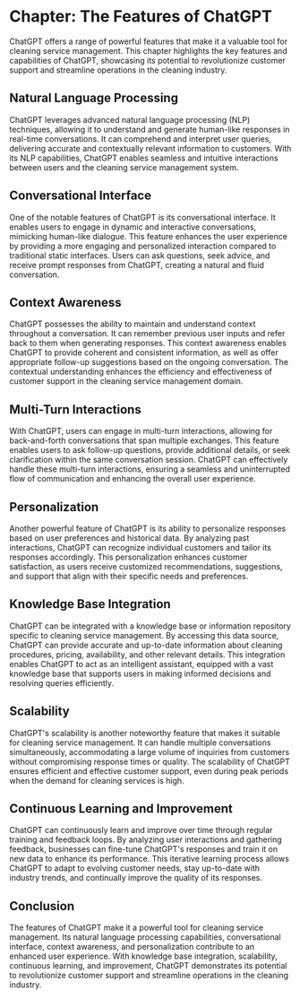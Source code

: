 Chapter: The Features of ChatGPT
================================

ChatGPT offers a range of powerful features that make it a valuable tool for cleaning service management. This chapter highlights the key features and capabilities of ChatGPT, showcasing its potential to revolutionize customer support and streamline operations in the cleaning industry.

Natural Language Processing
---------------------------

ChatGPT leverages advanced natural language processing (NLP) techniques, allowing it to understand and generate human-like responses in real-time conversations. It can comprehend and interpret user queries, delivering accurate and contextually relevant information to customers. With its NLP capabilities, ChatGPT enables seamless and intuitive interactions between users and the cleaning service management system.

Conversational Interface
------------------------

One of the notable features of ChatGPT is its conversational interface. It enables users to engage in dynamic and interactive conversations, mimicking human-like dialogue. This feature enhances the user experience by providing a more engaging and personalized interaction compared to traditional static interfaces. Users can ask questions, seek advice, and receive prompt responses from ChatGPT, creating a natural and fluid conversation.

Context Awareness
-----------------

ChatGPT possesses the ability to maintain and understand context throughout a conversation. It can remember previous user inputs and refer back to them when generating responses. This context awareness enables ChatGPT to provide coherent and consistent information, as well as offer appropriate follow-up suggestions based on the ongoing conversation. The contextual understanding enhances the efficiency and effectiveness of customer support in the cleaning service management domain.

Multi-Turn Interactions
-----------------------

With ChatGPT, users can engage in multi-turn interactions, allowing for back-and-forth conversations that span multiple exchanges. This feature enables users to ask follow-up questions, provide additional details, or seek clarification within the same conversation session. ChatGPT can effectively handle these multi-turn interactions, ensuring a seamless and uninterrupted flow of communication and enhancing the overall user experience.

Personalization
---------------

Another powerful feature of ChatGPT is its ability to personalize responses based on user preferences and historical data. By analyzing past interactions, ChatGPT can recognize individual customers and tailor its responses accordingly. This personalization enhances customer satisfaction, as users receive customized recommendations, suggestions, and support that align with their specific needs and preferences.

Knowledge Base Integration
--------------------------

ChatGPT can be integrated with a knowledge base or information repository specific to cleaning service management. By accessing this data source, ChatGPT can provide accurate and up-to-date information about cleaning procedures, pricing, availability, and other relevant details. This integration enables ChatGPT to act as an intelligent assistant, equipped with a vast knowledge base that supports users in making informed decisions and resolving queries efficiently.

Scalability
-----------

ChatGPT's scalability is another noteworthy feature that makes it suitable for cleaning service management. It can handle multiple conversations simultaneously, accommodating a large volume of inquiries from customers without compromising response times or quality. The scalability of ChatGPT ensures efficient and effective customer support, even during peak periods when the demand for cleaning services is high.

Continuous Learning and Improvement
-----------------------------------

ChatGPT can continuously learn and improve over time through regular training and feedback loops. By analyzing user interactions and gathering feedback, businesses can fine-tune ChatGPT's responses and train it on new data to enhance its performance. This iterative learning process allows ChatGPT to adapt to evolving customer needs, stay up-to-date with industry trends, and continually improve the quality of its responses.

Conclusion
----------

The features of ChatGPT make it a powerful tool for cleaning service management. Its natural language processing capabilities, conversational interface, context awareness, and personalization contribute to an enhanced user experience. With knowledge base integration, scalability, continuous learning, and improvement, ChatGPT demonstrates its potential to revolutionize customer support and streamline operations in the cleaning industry.
